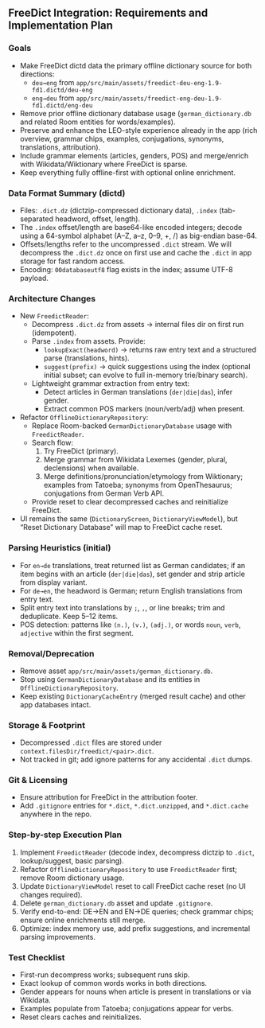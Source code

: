 ## FreeDict Integration: Requirements and Implementation Plan

### Goals
- Make FreeDict dictd data the primary offline dictionary source for both directions:
  - `deu→eng` from `app/src/main/assets/freedict-deu-eng-1.9-fd1.dictd/deu-eng`
  - `eng→deu` from `app/src/main/assets/freedict-eng-deu-1.9-fd1.dictd/eng-deu`
- Remove prior offline dictionary database usage (`german_dictionary.db` and related Room entities for words/examples).
- Preserve and enhance the LEO-style experience already in the app (rich overview, grammar chips, examples, conjugations, synonyms, translations, attribution).
- Include grammar elements (articles, genders, POS) and merge/enrich with Wikidata/Wiktionary where FreeDict is sparse.
- Keep everything fully offline-first with optional online enrichment.

### Data Format Summary (dictd)
- Files: `.dict.dz` (dictzip-compressed dictionary data), `.index` (tab-separated headword, offset, length).
- The `.index` offset/length are base64-like encoded integers; decode using a 64-symbol alphabet (A–Z, a–z, 0–9, +, /) as big-endian base-64.
- Offsets/lengths refer to the uncompressed `.dict` stream. We will decompress the `.dict.dz` once on first use and cache the `.dict` in app storage for fast random access.
- Encoding: `00databaseutf8` flag exists in the index; assume UTF-8 payload.

### Architecture Changes
- New `FreedictReader`:
  - Decompress `.dict.dz` from assets → internal files dir on first run (idempotent).
  - Parse `.index` from assets. Provide:
    - `lookupExact(headword)` → returns raw entry text and a structured parse (translations, hints).
    - `suggest(prefix)` → quick suggestions using the index (optional initial subset; can evolve to full in-memory trie/binary search).
  - Lightweight grammar extraction from entry text:
    - Detect articles in German translations (`der|die|das`), infer gender.
    - Extract common POS markers (noun/verb/adj) when present.
- Refactor `OfflineDictionaryRepository`:
  - Replace Room-backed `GermanDictionaryDatabase` usage with `FreedictReader`.
  - Search flow:
    1) Try FreeDict (primary).
    2) Merge grammar from Wikidata Lexemes (gender, plural, declensions) when available.
    3) Merge definitions/pronunciation/etymology from Wiktionary; examples from Tatoeba; synonyms from OpenThesaurus; conjugations from German Verb API.
  - Provide reset to clear decompressed caches and reinitialize FreeDict.
- UI remains the same (`DictionaryScreen`, `DictionaryViewModel`), but “Reset Dictionary Database” will map to FreeDict cache reset.

### Parsing Heuristics (initial)
- For `en→de` translations, treat returned list as German candidates; if an item begins with an article (`der|die|das`), set gender and strip article from display variant.
- For `de→en`, the headword is German; return English translations from entry text.
- Split entry text into translations by `;`, `,`, or line breaks; trim and deduplicate. Keep 5–12 items.
- POS detection: patterns like `(n.)`, `(v.)`, `(adj.)`, or words `noun`, `verb`, `adjective` within the first segment.

### Removal/Deprecation
- Remove asset `app/src/main/assets/german_dictionary.db`.
- Stop using `GermanDictionaryDatabase` and its entities in `OfflineDictionaryRepository`.
- Keep existing `DictionaryCacheEntry` (merged result cache) and other app databases intact.

### Storage & Footprint
- Decompressed `.dict` files are stored under `context.filesDir/freedict/<pair>.dict`.
- Not tracked in git; add ignore patterns for any accidental `.dict` dumps.

### Git & Licensing
- Ensure attribution for FreeDict in the attribution footer.
- Add `.gitignore` entries for `*.dict`, `*.dict.unzipped`, and `*.dict.cache` anywhere in the repo.

### Step-by-step Execution Plan
1) Implement `FreedictReader` (decode index, decompress dictzip to `.dict`, lookup/suggest, basic parsing).
2) Refactor `OfflineDictionaryRepository` to use `FreedictReader` first; remove Room dictionary usage.
3) Update `DictionaryViewModel` reset to call FreeDict cache reset (no UI changes required).
4) Delete `german_dictionary.db` asset and update `.gitignore`.
5) Verify end-to-end: DE→EN and EN→DE queries; check grammar chips; ensure online enrichments still merge.
6) Optimize: index memory use, add prefix suggestions, and incremental parsing improvements.

### Test Checklist
- First-run decompress works; subsequent runs skip.
- Exact lookup of common words works in both directions.
- Gender appears for nouns when article is present in translations or via Wikidata.
- Examples populate from Tatoeba; conjugations appear for verbs.
- Reset clears caches and reinitializes.

